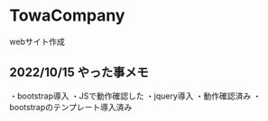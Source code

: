 # TowaCompany
webサイト作成

## 2022/10/15 やった事メモ
・bootstrap導入
    ・JSで動作確認した
・jquery導入
    ・動作確認済み
・bootstrapのテンプレート導入済み

